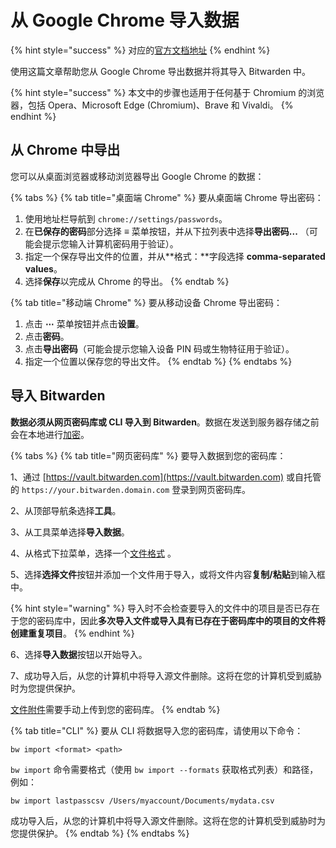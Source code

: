 # 从 Google Chrome 导入数据

{% hint style="success" %}
对应的[官方文档地址](https://bitwarden.com/help/article/import-from-chrome/)
{% endhint %}

使用这篇文章帮助您从 Google Chrome 导出数据并将其导入 Bitwarden 中。

{% hint style="success" %}
本文中的步骤也适用于任何基于 Chromium 的浏览器，包括 Opera、Microsoft Edge (Chromium)、Brave 和 Vivaldi。
{% endhint %}

## 从 Chrome 中导出 <a href="#export-from-chrome" id="export-from-chrome"></a>

您可以从桌面浏览器或移动浏览器导出 Google Chrome 的数据：

{% tabs %}
{% tab title="桌面端 Chrome" %}
要从桌面端 Chrome 导出密码：

1. 使用地址栏导航到 `chrome://settings/passwords`。
2. 在**已保存的密码**部分选择 **≡** 菜单按钮，并从下拉列表中选择**导出密码...** （可能会提示您输入计算机密码用于验证）。
3. 指定一个保存导出文件的位置，并从**格式：**字段选择 **comma-separated values**。
4. 选择**保存**以完成从 Chrome 的导出。
{% endtab %}

{% tab title="移动端 Chrome" %}
要从移动设备 Chrome 导出密码：

1. 点击 **⋯** 菜单按钮并点击**设置**。
2. 点击**密码**。
3. 点击**导出密码**（可能会提示您输入设备 PIN 码或生物特征用于验证）。
4. 指定一个位置以保存您的导出文件。
{% endtab %}
{% endtabs %}

## 导入 Bitwarden <a href="#import-to-bitwarden" id="import-to-bitwarden"></a>

**数据必须从网页密码库或 CLI 导入到 Bitwarden**。数据在发送到服务器存储之前会在本地进行[加密](../../security/encryption.md)。

{% tabs %}
{% tab title="网页密码库" %}
要导入数据到您的密码库：

1、通过 [https://vault.bitwarden.com](https://vault.bitwarden.com) 或自托管的 `https://your.bitwarden.domain.com` 登录到网页密码库。

2、从顶部导航条选择**工具**。

3、从工具菜单选择**导入数据**。

4、从格式下拉菜单，选择一个[文件格式](../import-and-export-faqs.md#q-what-file-formats-does-bitwarden-support-for-import) 。

5、选择**选择文件**按钮并添加一个文件用于导入，或将文件内容**复制/粘贴**到输入框中。

{% hint style="warning" %}
导入时不会检查要导入的文件中的项目是否已存在于您的密码库中，因此**多次导入文件或导入具有已存在于密码库中的项目的文件将创建重复项目**。
{% endhint %}

6、选择**导入数据**按钮以开始导入。

7、成功导入后，从您的计算机中将导入源文件删除。这将在您的计算机受到威胁时为您提供保护。

[文件附件](../../your-vault/file-attachments.md)需要手动上传到您的密码库。
{% endtab %}

{% tab title="CLI" %}
要从 CLI 将数据导入您的密码库，请使用以下命令：

```shell
bw import <format> <path>
```

`bw import` 命令需要格式（使用 `bw import --formats` 获取格式列表）和路径，例如：

```shell
bw import lastpasscsv /Users/myaccount/Documents/mydata.csv
```

成功导入后，从您的计算机中将导入源文件删除。这将在您的计算机受到威胁时为您提供保护。
{% endtab %}
{% endtabs %}
